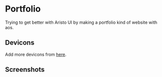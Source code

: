 # Portfolio

Trying to get better with Aristo UI by making a portfolio kind of website with aos.

## Devicons

Add more devicons from [here](https://www.npmjs.com/package/devicon-react-svg).

## Screenshots

